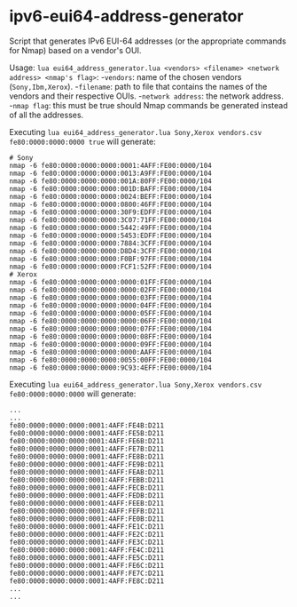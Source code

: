 ipv6-eui64-address-generator
============================

Script that generates IPv6 EUI-64 addresses (or the appropriate commands for Nmap) based on a vendor's OUI.

Usage: ```lua eui64_address_generator.lua <vendors> <filename> <network address> <nmap's flag>```:
-```vendors```: name of the chosen vendors (```Sony,Ibm,Xerox```).
-```filename```: path to file that contains the names of the vendors and their respective OUIs.
-```network address```: the network address.
-```nmap flag```: this must be true should Nmap commands be generated instead of all the addresses.


Executing ```lua eui64_address_generator.lua Sony,Xerox vendors.csv fe80:0000:0000:0000 true``` will generate:


```
# Sony
nmap -6 fe80:0000:0000:0000:0001:4AFF:FE00:0000/104
nmap -6 fe80:0000:0000:0000:0013:A9FF:FE00:0000/104
nmap -6 fe80:0000:0000:0000:001A:80FF:FE00:0000/104
nmap -6 fe80:0000:0000:0000:001D:BAFF:FE00:0000/104
nmap -6 fe80:0000:0000:0000:0024:BEFF:FE00:0000/104
nmap -6 fe80:0000:0000:0000:0800:46FF:FE00:0000/104
nmap -6 fe80:0000:0000:0000:30F9:EDFF:FE00:0000/104
nmap -6 fe80:0000:0000:0000:3C07:71FF:FE00:0000/104
nmap -6 fe80:0000:0000:0000:5442:49FF:FE00:0000/104
nmap -6 fe80:0000:0000:0000:5453:EDFF:FE00:0000/104
nmap -6 fe80:0000:0000:0000:7884:3CFF:FE00:0000/104
nmap -6 fe80:0000:0000:0000:D8D4:3CFF:FE00:0000/104
nmap -6 fe80:0000:0000:0000:F0BF:97FF:FE00:0000/104
nmap -6 fe80:0000:0000:0000:FCF1:52FF:FE00:0000/104
# Xerox
nmap -6 fe80:0000:0000:0000:0000:01FF:FE00:0000/104
nmap -6 fe80:0000:0000:0000:0000:02FF:FE00:0000/104
nmap -6 fe80:0000:0000:0000:0000:03FF:FE00:0000/104
nmap -6 fe80:0000:0000:0000:0000:04FF:FE00:0000/104
nmap -6 fe80:0000:0000:0000:0000:05FF:FE00:0000/104
nmap -6 fe80:0000:0000:0000:0000:06FF:FE00:0000/104
nmap -6 fe80:0000:0000:0000:0000:07FF:FE00:0000/104
nmap -6 fe80:0000:0000:0000:0000:08FF:FE00:0000/104
nmap -6 fe80:0000:0000:0000:0000:09FF:FE00:0000/104
nmap -6 fe80:0000:0000:0000:0000:AAFF:FE00:0000/104
nmap -6 fe80:0000:0000:0000:0055:00FF:FE00:0000/104
nmap -6 fe80:0000:0000:0000:9C93:4EFF:FE00:0000/104
```


Executing ```lua eui64_address_generator.lua Sony,Xerox vendors.csv fe80:0000:0000:0000``` will generate:


```
...
...
fe80:0000:0000:0000:0001:4AFF:FE4B:D211
fe80:0000:0000:0000:0001:4AFF:FE5B:D211
fe80:0000:0000:0000:0001:4AFF:FE6B:D211
fe80:0000:0000:0000:0001:4AFF:FE7B:D211
fe80:0000:0000:0000:0001:4AFF:FE8B:D211
fe80:0000:0000:0000:0001:4AFF:FE9B:D211
fe80:0000:0000:0000:0001:4AFF:FEAB:D211
fe80:0000:0000:0000:0001:4AFF:FEBB:D211
fe80:0000:0000:0000:0001:4AFF:FECB:D211
fe80:0000:0000:0000:0001:4AFF:FEDB:D211
fe80:0000:0000:0000:0001:4AFF:FEEB:D211
fe80:0000:0000:0000:0001:4AFF:FEFB:D211
fe80:0000:0000:0000:0001:4AFF:FE0B:D211
fe80:0000:0000:0000:0001:4AFF:FE1C:D211
fe80:0000:0000:0000:0001:4AFF:FE2C:D211
fe80:0000:0000:0000:0001:4AFF:FE3C:D211
fe80:0000:0000:0000:0001:4AFF:FE4C:D211
fe80:0000:0000:0000:0001:4AFF:FE5C:D211
fe80:0000:0000:0000:0001:4AFF:FE6C:D211
fe80:0000:0000:0000:0001:4AFF:FE7C:D211
fe80:0000:0000:0000:0001:4AFF:FE8C:D211
...
...
```
